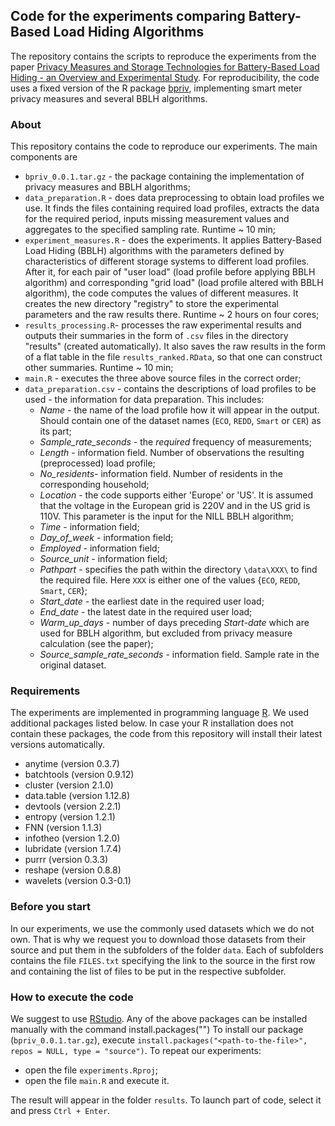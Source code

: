 
## Code for the experiments comparing Battery-Based Load Hiding Algorithms

The repository contains the scripts to reproduce the experiments from the paper [Privacy Measures and Storage Technologies for Battery-Based Load Hiding - an Overview and Experimental Study](https://dl.acm.org/doi/abs/10.1145/3396851.3398320).
For reproducibility, the code uses a fixed version of the R package [bpriv](https://github.com/Arzik1987/bpriv), implementing smart meter privacy measures and several BBLH algorithms.

### About
This repository contains the code to reproduce our experiments. The main components are
* `bpriv_0.0.1.tar.gz` - the package containing the implementation of privacy measures and BBLH algorithms;
* `data_preparation.R` - does data preprocessing to obtain load profiles we use. It finds the files containing required load profiles, extracts the data for the required period, inputs missing measurement values and aggregates to the specified sampling rate. Runtime ~ 10 min;
* `experiment_measures.R` - does the experiments.  It applies Battery-Based Load Hiding (BBLH) algorithms with the parameters defined by characteristics of different storage systems to different load profiles. After it, for each pair of "user load" (load profile before applying BBLH algorithm) and corresponding "grid load" (load profile altered with BBLH algorithm), the code computes the values of different measures. It creates the new directory "registry" to store the experimental parameters and the raw results there. Runtime ~ 2 hours on four cores;
* `results_processing.R`- processes the raw experimental results and outputs their summaries in the form of `.csv` files in the directory "results" (created automatically). It also saves the raw results in the form of a flat table in the file `results_ranked.RData`, so that one can construct other summaries. Runtime ~ 10 min;
* `main.R` - executes the three above source files in the correct order;
* `data_preparation.csv` - contains the descriptions of load profiles to be used - the information for data preparation. This includes:
   * *Name* - the name of the load profile how it will appear in the output. Should contain one of the dataset names (`ECO`, `REDD`, `Smart` or `CER`) as its part;
   * *Sample_rate_seconds* - the *required* frequency of measurements;
   * *Length* - information field. Number of observations the resulting (preprocessed) load profile;
   * *No_residents*- information field. Number of residents in the corresponding household;
   * *Location* - the code supports either 'Europe' or 'US'. It is assumed that the voltage in the European grid is 220V and in the US grid is 110V. This parameter is the input for the NILL BBLH algorithm;
   * *Time* - information field;
   * *Day_of_week* - information field;
   * *Employed* - information field;
   * *Source_unit* - information field;
   * *Pathpart* - specifies the path within the directory `\data\XXX\` to find the required file. Here `XXX` is either one of the values {`ECO`, `REDD`, `Smart`, `CER`};
   * *Start_date* - the earliest date in the required user load;
   * *End_date* - the latest date in the required user load;
   * *Warm_up_days* - number of days preceding *Start-date* which are used for BBLH algorithm, but excluded from privacy measure calculation (see the paper);
   * *Source_sample_rate_seconds* - information field. Sample rate in the original dataset.
   
### Requirements
The experiments are implemented in programming language [R](https://cran.r-project.org/). We used additional packages listed below. In case your R installation does not contain these packages, the code from this repository will install their latest versions automatically.
* anytime (version 0.3.7)
* batchtools (version 0.9.12)
* cluster (version 2.1.0)
* data.table (version 1.12.8)
* devtools (version 2.2.1)
* entropy (version 1.2.1)
* FNN (version 1.1.3)
* infotheo (version 1.2.0)
* lubridate (version 1.7.4)
* purrr (version 0.3.3)
* reshape (version 0.8.8)
* wavelets (version 0.3-0.1)

### Before you start
In our experiments, we use the commonly used datasets which we do not own. That is why we request you to download those datasets from their source and put them in the subfolders of the folder `data`. Each of subfolders contains the file `FILES.txt` specifying the link to the source in the first row and containing the list of files to be put in the respective subfolder.

### How to execute the code
We suggest to use [RStudio](https://www.rstudio.com/). Any of the above packages can be installed manually with the command install.packages("<package-name>")
To install our package (`bpriv_0.0.1.tar.gz`), execute `install.packages("<path-to-the-file>", repos = NULL, type = "source")`.
To repeat our experiments:
* open the file `experiments.Rproj`;
* open the file `main.R` and execute it.

The result will appear in the folder `results`.
To launch part of code, select it and press `Ctrl + Enter`.


